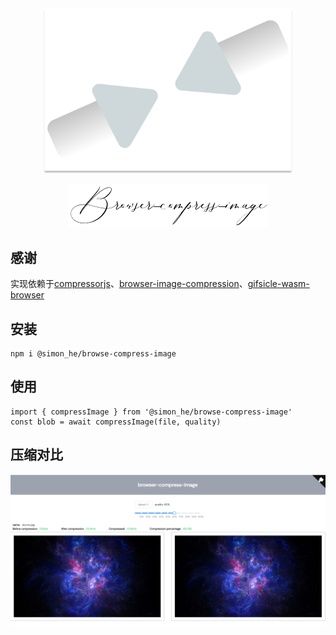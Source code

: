 <div align="center">
  <img src="./assets/banner.png" width="400">
</div>

<span><div align="center">
  ![picture](/assets//kv.png)
</div></span>

## 感谢
实现依赖于[compressorjs](https://github.com/fengyuanchen/compressorjs)、[browser-image-compression](https://github.com/Donaldcwl/browser-image-compression#readme)、[gifsicle-wasm-browser](https://github.com/renzhezhilu/gifsicle-wasm-browser)

## 安装
```
npm i @simon_he/browse-compress-image
```


## 使用
```
import { compressImage } from '@simon_he/browse-compress-image'
const blob = await compressImage(file, quality)
```

## 压缩对比
![img](./assets/pic.png)
